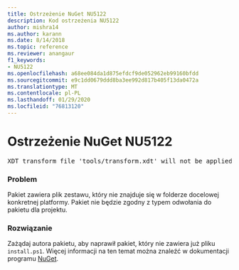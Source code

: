 ```yaml
---
title: Ostrzeżenie NuGet NU5122
description: Kod ostrzeżenia NU5122
author: mishra14
ms.author: karann
ms.date: 8/14/2018
ms.topic: reference
ms.reviewer: anangaur
f1_keywords:
- NU5122
ms.openlocfilehash: a68ee084da1d875efdcf9de052962eb99160bfdd
ms.sourcegitcommit: e9c1dd0679ddd8ba3ee992d817b405f13da0472a
ms.translationtype: MT
ms.contentlocale: pl-PL
ms.lasthandoff: 01/29/2020
ms.locfileid: "76813120"
---
```

# <a name="nuget-warning-nu5122"></a>Ostrzeżenie NuGet NU5122
<pre>XDT transform file 'tools/transform.xdt' will not be applied when the package is installed after the migration.</pre>

### <a name="issue"></a>Problem

Pakiet zawiera plik zestawu, który nie znajduje się w folderze docelowej konkretnej platformy. Pakiet nie będzie zgodny z typem odwołania do pakietu dla projektu.


### <a name="solution"></a>Rozwiązanie

Zażądaj autora pakietu, aby naprawił pakiet, który nie zawiera już pliku `install.ps1`. Więcej informacji na ten temat można znaleźć w dokumentacji programu [NuGet](../../consume-packages/migrate-packages-config-to-package-reference.md).
